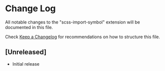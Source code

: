 # Change Log

All notable changes to the "scss-import-symbol" extension will be documented in this file.

Check [Keep a Changelog](http://keepachangelog.com/) for recommendations on how to structure this file.

## [Unreleased]

- Initial release